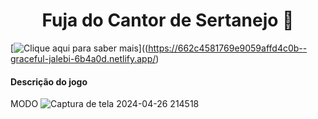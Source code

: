 <h1 style="text-align: center;"><b> Fuja do Cantor de Sertanejo 🏃 </b></h1>

[![Clique aqui para saber mais](https://img.shields.io/badge/Clique%20aqui%20para%20saber%20mais=https://662c4581769e9059affd4c0b--graceful-jalebi-6b4a0d.netlify.app/)]((https://662c4581769e9059affd4c0b--graceful-jalebi-6b4a0d.netlify.app/)

<h4><b>Descrição do jogo</b></h4>





MODO
![Captura de tela 2024-04-26 214518](https://github.com/amandabarboza/Game-Fuja-do-Cantor-de-Sertanejo/assets/71797931/49b696f8-c3c5-4680-bb49-341ae7149592)
